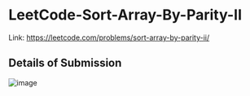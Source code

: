 # LeetCode-Sort-Array-By-Parity-II
Link: https://leetcode.com/problems/sort-array-by-parity-ii/
## Details of Submission
![image](https://user-images.githubusercontent.com/51401355/216637275-96196242-29b9-4947-ab61-48e5cc362ca0.png)
